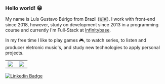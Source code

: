 ### Hello world! 😁

My name is Luís Gustavo Búrigo from Brazil (🇧🇷). I work with front-end since 2018, however, study on development since 2013 in a programming course and currently I'm Full-Stack at [Infinitybase](https://infinitybase.app/).

In my free time I like to play games 🎮, to watch series,  to listen and producer eletronic music's, and study new technologies to apply personal projects.

<center>
  <table style="width: 100%">
    <tr>
        <td><img style="max-width: 100%" align="left" src="https://github-readme-stats.vercel.app/api/top-langs/?username=gugaburigo29&hide=html&layout=compact&theme=default" /></td>
        <td><img style="max-width: 100%" align="left" src="https://github-readme-stats.vercel.app/api?username=gugaburigo29&theme=default" /></td>
    </tr>   
  </table>
</center>

[![Linkedin Badge](https://img.shields.io/badge/-LinkedIn-blue?style=flat-square&logo=Linkedin&logoColor=white&link=https://www.linkedin.com/in/felipefialho)](https://www.linkedin.com/in/lu%C3%ADs-gustavo-burigo-alexandre-479202158/)
